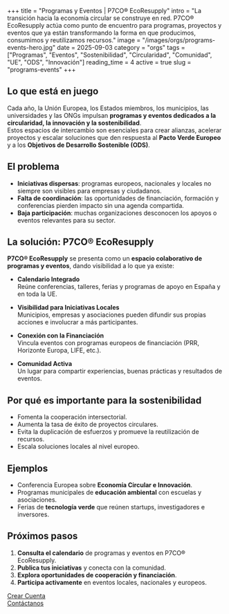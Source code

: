 +++
title = "Programas y Eventos | P7CO® EcoResupply"
intro = "La transición hacia la economía circular se construye en red. P7CO® EcoResupply actúa como punto de encuentro para programas, proyectos y eventos que ya están transformando la forma en que producimos, consumimos y reutilizamos recursos."
image = "/images/orgs/programs-events-hero.jpg"
date = 2025-09-03
category = "orgs"
tags = ["Programas", "Eventos", "Sostenibilidad", "Circularidad", "Comunidad", "UE", "ODS", "Innovación"]
reading_time = 4
active = true
slug = "programs-events"
+++

## Lo que está en juego
Cada año, la Unión Europea, los Estados miembros, los municipios, las universidades y las ONGs impulsan **programas y eventos dedicados a la circularidad, la innovación y la sostenibilidad**.  
Estos espacios de intercambio son esenciales para crear alianzas, acelerar proyectos y escalar soluciones que den respuesta al **Pacto Verde Europeo** y a los **Objetivos de Desarrollo Sostenible (ODS)**.  

## El problema
- **Iniciativas dispersas**: programas europeos, nacionales y locales no siempre son visibles para empresas y ciudadanos.  
- **Falta de coordinación**: las oportunidades de financiación, formación y conferencias pierden impacto sin una agenda compartida.  
- **Baja participación**: muchas organizaciones desconocen los apoyos o eventos relevantes para su sector.  

## La solución: P7CO® EcoResupply
**P7CO® EcoResupply** se presenta como un **espacio colaborativo de programas y eventos**, dando visibilidad a lo que ya existe:

- **Calendario Integrado**  
  Reúne conferencias, talleres, ferias y programas de apoyo en España y en toda la UE.  

- **Visibilidad para Iniciativas Locales**  
  Municipios, empresas y asociaciones pueden difundir sus propias acciones e involucrar a más participantes.  

- **Conexión con la Financiación**  
  Vincula eventos con programas europeos de financiación (PRR, Horizonte Europa, LIFE, etc.).  

- **Comunidad Activa**  
  Un lugar para compartir experiencias, buenas prácticas y resultados de eventos.  

## Por qué es importante para la sostenibilidad
- Fomenta la cooperación intersectorial.  
- Aumenta la tasa de éxito de proyectos circulares.  
- Evita la duplicación de esfuerzos y promueve la reutilización de recursos.  
- Escala soluciones locales al nivel europeo.  

## Ejemplos
- Conferencia Europea sobre **Economía Circular e Innovación**.  
- Programas municipales de **educación ambiental** con escuelas y asociaciones.  
- Ferias de **tecnología verde** que reúnen startups, investigadores e inversores.  

## Próximos pasos
1. **Consulta el calendario** de programas y eventos en P7CO® EcoResupply.  
2. **Publica tus iniciativas** y conecta con la comunidad.  
3. **Explora oportunidades de cooperación y financiación**.  
4. **Participa activamente** en eventos locales, nacionales y europeos.  

[Crear Cuenta](/es/Account/Register)  
[Contáctanos](/es/Home/Contact)  
